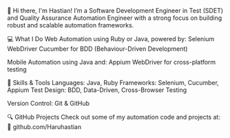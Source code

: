 👋 Hi there, I'm Hastian!
I’m a Software Development Engineer in Test (SDET) and Quality Assurance Automation Engineer with a strong focus on building robust and scalable automation frameworks.

💻 What I Do
Web Automation using Ruby or Java, powered by:
Selenium WebDriver
Cucumber for BDD (Behaviour-Driven Development)

Mobile Automation using Java and:
Appium WebDriver for cross-platform testing

🚀 Skills & Tools
Languages: Java, Ruby
Frameworks: Selenium, Cucumber, Appium
Test Design: BDD, Data-Driven, Cross-Browser Testing

Version Control: Git & GitHub

🔍 GitHub Projects
Check out some of my automation code and projects at:
📎 github.com/Haruhastian
